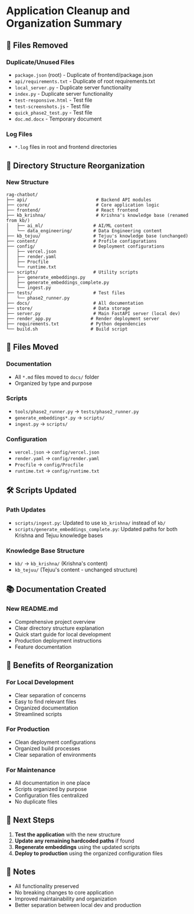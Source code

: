 # Application Cleanup and Organization Summary

## 🧹 Files Removed

### Duplicate/Unused Files
- `package.json` (root) - Duplicate of frontend/package.json
- `api/requirements.txt` - Duplicate of root requirements.txt
- `local_server.py` - Duplicate server functionality
- `index.py` - Duplicate server functionality
- `test-responsive.html` - Test file
- `test-screenshots.js` - Test file
- `quick_phase2_test.py` - Test file
- `doc.md.docx` - Temporary document

### Log Files
- `*.log` files in root and frontend directories

## 📁 Directory Structure Reorganization

### New Structure
```
rag-chatbot/
├── api/                          # Backend API modules
├── core/                         # Core application logic
├── frontend/                     # React frontend
├── kb_krishna/                   # Krishna's knowledge base (renamed from kb/)
│   ├── ai_ml/                   # AI/ML content
│   └── data_engineering/        # Data Engineering content
├── kb_tejuu/                    # Tejuu's knowledge base (unchanged)
├── content/                     # Profile configurations
├── config/                      # Deployment configurations
│   ├── vercel.json
│   ├── render.yaml
│   ├── Procfile
│   └── runtime.txt
├── scripts/                     # Utility scripts
│   ├── generate_embeddings.py
│   ├── generate_embeddings_complete.py
│   └── ingest.py
├── tests/                       # Test files
│   └── phase2_runner.py
├── docs/                        # All documentation
├── store/                       # Data storage
├── server.py                    # Main FastAPI server (local dev)
├── render_app.py               # Render deployment server
├── requirements.txt            # Python dependencies
└── build.sh                    # Build script
```

## 🔄 Files Moved

### Documentation
- All `*.md` files moved to `docs/` folder
- Organized by type and purpose

### Scripts
- `tools/phase2_runner.py` → `tests/phase2_runner.py`
- `generate_embeddings*.py` → `scripts/`
- `ingest.py` → `scripts/`

### Configuration
- `vercel.json` → `config/vercel.json`
- `render.yaml` → `config/render.yaml`
- `Procfile` → `config/Procfile`
- `runtime.txt` → `config/runtime.txt`

## 🛠️ Scripts Updated

### Path Updates
- `scripts/ingest.py`: Updated to use `kb_krishna/` instead of `kb/`
- `scripts/generate_embeddings_complete.py`: Updated paths for both Krishna and Tejuu knowledge bases

### Knowledge Base Structure
- `kb/` → `kb_krishna/` (Krishna's content)
- `kb_tejuu/` (Tejuu's content - unchanged structure)

## 📚 Documentation Created

### New README.md
- Comprehensive project overview
- Clear directory structure explanation
- Quick start guide for local development
- Production deployment instructions
- Feature documentation

## 🎯 Benefits of Reorganization

### For Local Development
- Clear separation of concerns
- Easy to find relevant files
- Organized documentation
- Streamlined scripts

### For Production
- Clean deployment configurations
- Organized build processes
- Clear separation of environments

### For Maintenance
- All documentation in one place
- Scripts organized by purpose
- Configuration files centralized
- No duplicate files

## 🚀 Next Steps

1. **Test the application** with the new structure
2. **Update any remaining hardcoded paths** if found
3. **Regenerate embeddings** using the updated scripts
4. **Deploy to production** using the organized configuration files

## 📝 Notes

- All functionality preserved
- No breaking changes to core application
- Improved maintainability and organization
- Better separation between local dev and production
